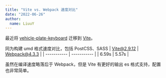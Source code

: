```yaml
---
title: "Vite vs. Webpack 速度对比"
date: "2022-06-26"
author:
  name: LiuuY
---
```


最近将 [vehicle-plate-keyboard](https://github.com/LiuuY/vehicle-plate-keyboard) 迁移到 [Vite](https://github.com/vitejs/vite)。

同为构建 umd 格式速度对比，包括 PostCSS、SASS
| Vite@2.9.12 | Webpack@4.3.3 |
| ----------- | ----------- |
| 6.59s | 5.57s |

虽然在编译速度略落后于 Webpack，但是 Vite 有更好的输出 es 格式支持，配置也非常简单。
